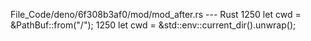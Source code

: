 File_Code/deno/6f308b3af0/mod/mod_after.rs --- Rust
1250     let cwd = &PathBuf::from("/");                                                                                                                      1250     let cwd = &std::env::current_dir().unwrap();

